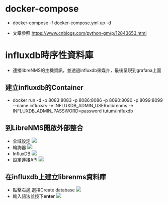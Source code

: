# docker-compose
- docker-compose -f docker-compose.yml up -d

- 文章參照 https://www.cnblogs.com/python-gm/p/12843653.html

# influxdb時序性資料庫
- 連接libreNMS的主機資訊，並透過influxdb來媒介，最後呈現到grafana上面
## 建立influxdb的Container
- docker run -d -p 8083:8083 -p 8086:8086 -p 8090:8090 -p 8099:8099 --name influxsrv -e INFLUXDB_ADMIN_USER=librenms -e INFLUXDB_ADMIN_PASSWORD=password tutum/influxdb
## 到LibreNMS開啟外部整合
- 全域設定
![](https://i.imgur.com/hLRu9HQ.png)
- 輪詢器
![](https://i.imgur.com/F9GhKCP.png)
- InfluxDB
 ![](https://i.imgur.com/LqI5EYR.png)
- 設定連接API
![](https://i.imgur.com/Qk4v5LH.png)
## 在influxdb上建立librenms資料庫
- 點擊右邊,選擇Create database
![](https://i.imgur.com/bWPAfT9.png)
- 輸入語法並按下**enter**
![](https://i.imgur.com/qhPxBTj.png)



